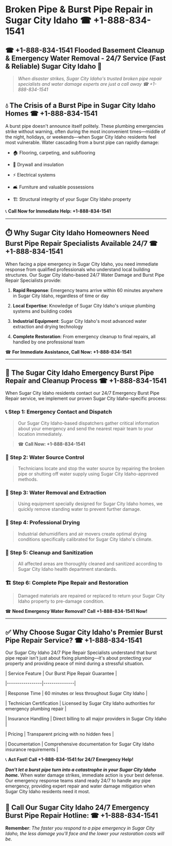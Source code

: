 # Broken Pipe & Burst Pipe Repair in Sugar City Idaho ☎ +1-888-834-1541  
## ☎ +1-888-834-1541 Flooded Basement Cleanup & Emergency Water Removal - 24/7 Service (Fast & Reliable) Sugar City Idaho 🚨  

> *When disaster strikes, Sugar City Idaho's trusted broken pipe repair specialists and water damage experts are just a call away ☎ +1-888-834-1541*  

## 💧 The Crisis of a Burst Pipe in Sugar City Idaho Homes ☎ +1-888-834-1541  

A burst pipe doesn't announce itself politely. These plumbing emergencies strike without warning, often during the most inconvenient times—middle of the night, holidays, or weekends—when Sugar City Idaho residents feel most vulnerable. Water cascading from a burst pipe can rapidly damage:  

* 🏠 Flooring, carpeting, and subflooring  
* 🧱 Drywall and insulation  
* ⚡ Electrical systems  
* 🛋️ Furniture and valuable possessions  
* 🏗️ Structural integrity of your Sugar City Idaho property  

📞 **Call Now for Immediate Help: +1-888-834-1541**  

---  

## ⏱️ Why Sugar City Idaho Homeowners Need Burst Pipe Repair Specialists Available 24/7 ☎ +1-888-834-1541  

When facing a pipe emergency in Sugar City Idaho, you need immediate response from qualified professionals who understand local building structures. Our Sugar City Idaho-based 24/7 Water Damage and Burst Pipe Repair Specialists provide:  

1. **Rapid Response**: Emergency teams arrive within 60 minutes anywhere in Sugar City Idaho, regardless of time or day  
2. **Local Expertise**: Knowledge of Sugar City Idaho's unique plumbing systems and building codes  
3. **Industrial Equipment**: Sugar City Idaho's most advanced water extraction and drying technology  
4. **Complete Restoration**: From emergency cleanup to final repairs, all handled by one professional team  

☎ **For Immediate Assistance, Call Now: +1-888-834-1541**  

---  

## 🔧 The Sugar City Idaho Emergency Burst Pipe Repair and Cleanup Process ☎ +1-888-834-1541  

When Sugar City Idaho residents contact our 24/7 Emergency Burst Pipe Repair service, we implement our proven Sugar City Idaho-specific process:  

### 📞 Step 1: Emergency Contact and Dispatch  
> Our Sugar City Idaho-based dispatchers gather critical information about your emergency and send the nearest repair team to your location immediately.  
> ☎ **Call Now: +1-888-834-1541**  

### 🚿 Step 2: Water Source Control  
> Technicians locate and stop the water source by repairing the broken pipe or shutting off water supply using Sugar City Idaho-approved methods.  

### 🌊 Step 3: Water Removal and Extraction  
> Using equipment specially designed for Sugar City Idaho homes, we quickly remove standing water to prevent further damage.  

### 💨 Step 4: Professional Drying  
> Industrial dehumidifiers and air movers create optimal drying conditions specifically calibrated for Sugar City Idaho's climate.  

### 🧼 Step 5: Cleanup and Sanitization  
> All affected areas are thoroughly cleaned and sanitized according to Sugar City Idaho health department standards.  

### 🏗️ Step 6: Complete Pipe Repair and Restoration  
> Damaged materials are repaired or replaced to return your Sugar City Idaho property to pre-damage condition.  

☎ **Need Emergency Water Removal? Call +1-888-834-1541 Now!**  

---  

## ✅ Why Choose Sugar City Idaho's Premier Burst Pipe Repair Service? ☎ +1-888-834-1541  

Our Sugar City Idaho 24/7 Pipe Repair Specialists understand that burst pipe repair isn't just about fixing plumbing—it's about protecting your property and providing peace of mind during a stressful situation.  

| Service Feature | Our Burst Pipe Repair Guarantee |  
|-----------------|---------------|  
| Response Time | 60 minutes or less throughout Sugar City Idaho |  
| Technician Certification | Licensed by Sugar City Idaho authorities for emergency plumbing repair |  
| Insurance Handling | Direct billing to all major providers in Sugar City Idaho |  
| Pricing | Transparent pricing with no hidden fees |  
| Documentation | Comprehensive documentation for Sugar City Idaho insurance requirements |  

📞 **Act Fast! Call +1-888-834-1541 for 24/7 Emergency Help!**  

***Don't let a burst pipe turn into a catastrophe in your Sugar City Idaho home.*** When water damage strikes, immediate action is your best defense. Our emergency response teams stand ready 24/7 to handle any pipe emergency, providing expert repair and water damage mitigation when Sugar City Idaho residents need it most.  

## 📱 Call Our Sugar City Idaho 24/7 Emergency Burst Pipe Repair Hotline: ☎ +1-888-834-1541  

**Remember**: *The faster you respond to a pipe emergency in Sugar City Idaho, the less damage you'll face and the lower your restoration costs will be.*